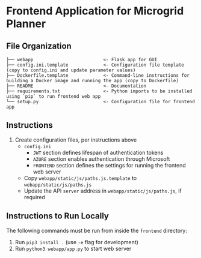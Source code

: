 # Frontend Application for Microgrid Planner

## File Organization

    ├── webapp                          <- Flask app for GUI
    ├── config.ini.template             <- Configuration file template (copy to config.ini and update parameter values)
    ├── Dockerfile.template             <- Command-line instructions for building a Docker image and running the app (copy to Dockerfile)
    ├── README                          <- Documentation
    ├── requirements.txt                <- Python imports to be installed using `pip` to run frontend web app
    └── setup.py                        <- Configuration file for frontend app

## Instructions

1. Create configuration files, per instructions above
    - `config.ini`
        - `JWT` section defines lifespan of authentication tokens
        - `AZURE` section enables authentication through Microsoft
        - `FRONTEND` section defines the settings for running the frontend web server
    - Copy `webapp/static/js/paths.js.template` to `webapp/static/js/paths.js`
    - Update the API `server` address in `webapp/static/js/paths.js`, if required

## Instructions to Run Locally

The following commands must be run from inside the `frontend` directory:
1. Run `pip3 install .` (use `-e` flag for development)
2. Run `python3 webapp/app.py` to start web server
